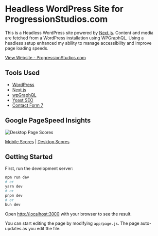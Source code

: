 # Headless WordPress Site for ProgressionStudios.com

This is a Headless WordPress site powered by [Next.js](https://nextjs.org/). Content and media are fetched from a WordPress installation using WPGraphQL. Using a headless setup enhanced my ability to manage accessibility and improve page loading speeds.

[View Website - ProgressionStudios.com](https://progressionstudios.com/)

## Tools Used
- [WordPress](https://wordpress.org)
- [Next.js](https://nextjs.org)
- [wpGraphQL](https://www.wpgraphql.com/)
- [Yoast SEO](https://wordpress.org/plugins/wordpress-seo/)
- [Contact Form 7](https://wordpress.org/plugins/contact-form-7/)

## Google PageSpeed Insights
![Desktop Page Scores](https://progressionstudios.com/headless/wp-content/uploads/2024/04/performance-screeneshot.jpg)

[Mobile Scores](https://progressionstudios.com/headless/wp-content/uploads/2024/04/mobile.pdf) | [Desktop Scores](https://progressionstudios.com/headless/wp-content/uploads/2024/04/desktop.pdf)

## Getting Started

First, run the development server:

```bash
npm run dev
# or
yarn dev
# or
pnpm dev
# or
bun dev
```

Open [http://localhost:3000](http://localhost:3000) with your browser to see the result.

You can start editing the page by modifying `app/page.js`. The page auto-updates as you edit the file.
